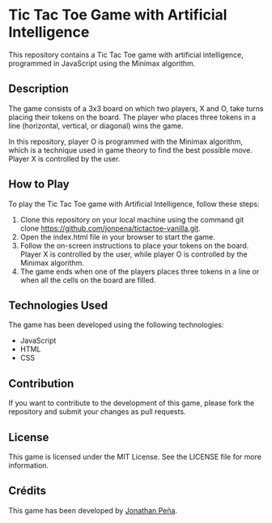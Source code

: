 # Tic Tac Toe Game with Artificial Intelligence

This repository contains a Tic Tac Toe game with artificial intelligence, programmed in JavaScript using the Minimax algorithm.

## Description

The game consists of a 3x3 board on which two players, X and O, take turns placing their tokens on the board. The player who places three tokens in a line (horizontal, vertical, or diagonal) wins the game.

In this repository, player O is programmed with the Minimax algorithm, which is a technique used in game theory to find the best possible move. Player X is controlled by the user.

## How to Play

To play the Tic Tac Toe game with Artificial Intelligence, follow these steps:

1. Clone this repository on your local machine using the command git clone https://github.com/jonpena/tictactoe-vanilla.git.
2. Open the index.html file in your browser to start the game.
3. Follow the on-screen instructions to place your tokens on the board. Player X is controlled by the user, while player O is controlled by the Minimax algorithm.
4. The game ends when one of the players places three tokens in a line or when all the cells on the board are filled.

## Technologies Used

The game has been developed using the following technologies:

- JavaScript
- HTML
- CSS

## Contribution

If you want to contribute to the development of this game, please fork the repository and submit your changes as pull requests.

## License

This game is licensed under the MIT License. See the LICENSE file for more information.

## Crédits

This game has been developed by [Jonathan Peña](https://github.com/jonpena/).
